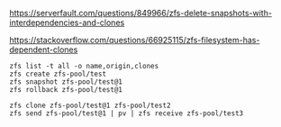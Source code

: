 https://serverfault.com/questions/849966/zfs-delete-snapshots-with-interdependencies-and-clones

https://stackoverflow.com/questions/66925115/zfs-filesystem-has-dependent-clones







```
zfs list -t all -o name,origin,clones
zfs create zfs-pool/test
zfs snapshot zfs-pool/test@1
zfs rollback zfs-pool/test@1

zfs clone zfs-pool/test@1 zfs-pool/test2
zfs send zfs-pool/test@1 | pv | zfs receive zfs-pool/test3
```